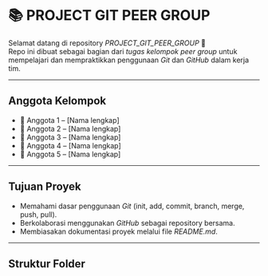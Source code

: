 # 📚 PROJECT GIT PEER GROUP

Selamat datang di repository *PROJECT_GIT_PEER_GROUP* 🎉  
Repo ini dibuat sebagai bagian dari *tugas kelompok peer group* untuk mempelajari dan mempraktikkan penggunaan *Git* dan *GitHub* dalam kerja tim.

---

## Anggota Kelompok
- 👤 Anggota 1 – [Nama lengkap]
- 👤 Anggota 2 – [Nama lengkap]
- 👤 Anggota 3 – [Nama lengkap]
- 👤 Anggota 4 – [Nama lengkap]
- 👤 Anggota 5 – [Nama lengkap]

---

##  Tujuan Proyek
- Memahami dasar penggunaan *Git* (init, add, commit, branch, merge, push, pull).
- Berkolaborasi menggunakan *GitHub* sebagai repository bersama.
- Membiasakan dokumentasi proyek melalui file *README.md*.

---

##  Struktur Folder 

